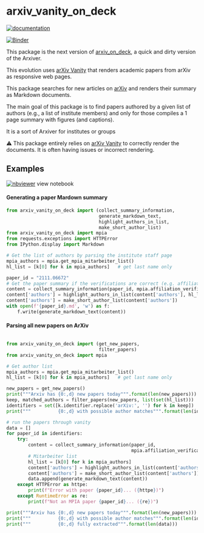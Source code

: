 # arxiv_vanity_on_deck

[![documentation](https://github.com/mfouesneau/arxiv_vanity_on_deck/actions/workflows/documentation.yml/badge.svg)](https://mfouesneau.github.io/arxiv_vanity_on_deck)

[![Binder](https://mybinder.org/badge.svg)](https://mybinder.org/v2/gh/mfouesneau/arxiv_vanity_on_deck/main)

This package is the next version of [arxiv_on_deck](https://github.com/mfouesneau/arxiv_on_deck),
a quick and dirty version of the Arxiver.

This evolution uses [arXiv Vanity](https://www.arxiv-vanity.com/) that renders academic papers from arXiv as responsive web pages.

This package searches for new articles on [arXiv](https://arxiv.org/) and renders their summary as Markdown documents.

The main goal of this package is to find papers authored by a given list of authors (e.g., a list of institute members) and only for those compiles a 1 page summary with figures (and captions).

It is a sort of Arxiver for institutes or groups

⚠️ This package entirely relies on [arXiv Vanity](https://www.arxiv-vanity.com/) to correctly render the documents. It is often having issues or incorrect rendering.

## Examples

[![nbviewer](https://img.shields.io/badge/render%20on-nbviewer-orange.svg)](https://nbviewer.org/github/mfouesneau/arxiv_vanity_on_deck/blob/main/examples/notebook.ipynb) view notebook


#### Generating a paper Mardown summary

```python
from arxiv_vanity_on_deck import (collect_summary_information,
                                  generate_markdown_text,
                                  highlight_authors_in_list,
                                  make_short_author_list)
from arxiv_vanity_on_deck import mpia
from requests.exceptions import HTTPError
from IPython.display import Markdown

# Get the list of authors by parsing the institute staff page
mpia_authors = mpia.get_mpia_mitarbeiter_list()
hl_list = [k[0] for k in mpia_authors]   # get last name only

paper_id = "2111.06672"
# Get the paper summary if the verifications are correct (e.g. affiliation keywords)
content = collect_summary_information(paper_id, mpia.affiliation_verifications)
content['authors'] = highlight_authors_in_list(content['authors'], hl_list)
content['authors'] = make_short_author_list(content['authors'])
with open(f'{paper_id}.md', 'w') as f:
    f.write(generate_markdown_text(content))
```

#### Parsing all new papers on ArXiv

```python

from arxiv_vanity_on_deck import (get_new_papers,
                                  filter_papers)
from arxiv_vanity_on_deck import mpia

# Get author list
mpia_authors = mpia.get_mpia_mitarbeiter_list()
hl_list = [k[0] for k in mpia_authors]   # get last name only

new_papers = get_new_papers()
print("""Arxiv has {0:,d} new papers today""".format(len(new_papers)))
keep, matched_authors = filter_papers(new_papers, list(set(hl_list)))
identifiers = set([k.identifier.replace('arXiv:', '') for k in keep])
print("""          {0:,d} with possible author matches""".format(len(identifiers)))

# run the papers through vanity
data = []
for paper_id in identifiers:
    try:
        content = collect_summary_information(paper_id,
                                              mpia.affiliation_verifications)
        # Mitarbeiter list
        hl_list = [k[0] for k in mpia_authors]
        content['authors'] = highlight_authors_in_list(content['authors'], hl_list)
        content['authors'] = make_short_author_list(content['authors'])
        data.append(generate_markdown_text(content))
    except HTTPError as httpe:
        print(f"Error with paper {paper_id}... ({httpe})")
    except RuntimeError as re:
        print(f"Not an MPIA paper {paper_id}... ({re})")

print("""Arxiv has {0:,d} new papers today""".format(len(new_papers)))
print("""          {0:,d} with possible author matches""".format(len(identifiers)))
print("""          {0:,d} fully extracted""".format(len(data)))
```
